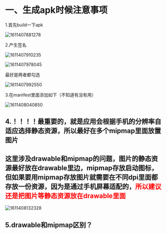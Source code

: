 # 一、生成apk时候注意事项

1.首先build一下apk

![1611407881278](D:\typora\图片\1611407881278.png)

2.产生签名

![1611407910235](D:\typora\图片\1611407910235.png)

![1611407978045](D:\typora\图片\1611407978045.png)

最好是两者都勾选

![1611407992550](D:\typora\图片\1611407992550.png)

3.在manifest里面添加如下（不知道有没有用）

![1611408040850](D:\typora\图片\1611408040850.png)



## 4.！！！！最重要的，就是应用会根据手机的分辨率自适应选择静态资源，所以最好在多个mipmap里面放置图片



## 这里涉及drawable和mipmap的问题，图片的静态资源最好放在drawable里边，mipmap存放启动图标，但如果要用mipmap存放图片就需要在不同dpi里面都存放一份资源，因为是通过手机屏幕适配的，<span  style="color:red">所以建议还是把图片等静态资源放在drawable里面</span>

![1611408132328](D:\typora\图片\1611408132328.png)



## 5.drawable和mipmap区别？